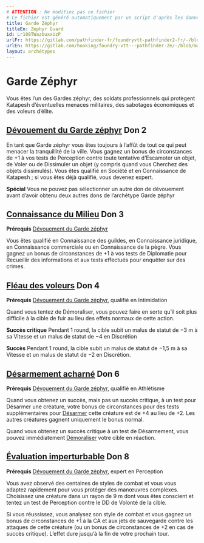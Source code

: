 ```yaml
---
# ATTENTION : Ne modifiez pas ce fichier
# Ce fichier est généré automatiquement par un script d'après les données du module Foundry VTT officiel et de sa traduction
title: Garde Zéphyr
titleEn: Zephyr Guard
id: Lr108TWazbuxxUzP
urlFr: https://gitlab.com/pathfinder-fr/foundryvtt-pathfinder2-fr/-/blob/master/data/archetypes/Lr108TWazbuxxUzP.htm
urlEn: https://gitlab.com/hooking/foundry-vtt---pathfinder-2e/-/blob/master/packs/data/archetypes.db/zephyr-guard.json
layout: archétypes
---
```

# Garde Zéphyr

Vous êtes l’un des Gardes zéphyr, des soldats professionnels qui protègent Katapesh d’éventuelles menaces militaires, des sabotages économiques et des voleurs d’élite. 

## [Dévouement du Garde zéphyr](../dons/dévouement-de-garde-zéphyr.md) Don 2

En tant que Garde zéphyr vous êtes toujours à l’affût de tout ce qui peut menacer la tranquillité de la ville. Vous gagnez un bonus de circonstances de +1 à vos tests de Perception contre toute tentative d’Escamoter un objet, de Voler ou de Dissimuler un objet (y compris quand vous Cherchez des objets dissimulés). Vous êtes qualifié en Société et en Connaissance de Katapesh ; si vous êtes déjà qualifié, vous devenez expert.

**Spécial** Vous ne pouvez pas sélectionner un autre don de dévouement avant d’avoir obtenu deux autres dons de l’archétype Garde zéphyr

## [Connaissance du Milieu](../dons/connaissance-du-milieu.md) Don 3

**Prérequis** [Dévouement du Garde zéphyr](../dons/dévouement-de-garde-zéphyr.md)

Vous êtes qualifié en Connaissance des guildes, en Connaissance juridique, en Connaissance commerciale ou en Connaissance de la pègre. Vous gagnez un bonus de circonstances de +1 à vos tests de Diplomatie pour Recueillir des informations et aux tests effectués pour enquêter sur des crimes.

## [Fléau des voleurs](../dons/fléau-des-voleurs.md) Don 4

**Prérequis** [Dévouement du Garde zéphyr](../dons/dévouement-de-garde-zéphyr.md), qualifié en Intimidation

Quand vous tentez de Démoraliser, vous pouvez faire en sorte qu’il soit plus difficile à la cible de fuir au lieu des effets normaux de cette action.

**Succès critique** Pendant 1 round, la cible subit un malus de statut de −3 m à sa Vitesse et un malus de statut de −4 en Discrétion

**Succès** Pendant 1 round, la cible subit un malus de statut de −1,5 m à sa Vitesse et un malus de statut de −2 en Discrétion.

## [Désarmement acharné](../dons/désarmement-acharné.md) Don 6

**Prérequis** [Dévouement du Garde zéphyr](../dons/dévouement-de-garde-zéphyr.md), qualifié en Athlétisme

Quand vous obtenez un succès, mais pas un succès critique, à un test pour Désarmer une créature, votre bonus de circonstances pour des tests supplémentaires pour [Désarmer](../actions/désarmer.md) cette créature est de +4 au lieu de +2. Les autres créatures gagnent uniquement le bonus normal.

Quand vous obtenez un succès critique à un test de Désarmement, vous pouvez immédiatement [Démoraliser](../actions/démoraliser.md) votre cible en réaction.

## [Évaluation imperturbable](../dons/estimation-imperturbable.md) Don 8

**Prérequis** [Dévouement du Garde zéphyr](../dons/dévouement-de-garde-zéphyr.md), expert en Perception

Vous avez observé des centaines de styles de combat et vous vous adaptez rapidement pour vous protéger des manœuvres complexes. Choisissez une créature dans un rayon de 9 m dont vous êtes conscient et tentez un test de Perception contre le DD de Volonté de la cible.

Si vous réussissez, vous analysez son style de combat et vous gagnez un bonus de circonstances de +1 à la CA et aux jets de sauvegarde contre les attaques de cette créature (ou un bonus de circonstances de +2 en cas de succès critique). L’effet dure jusqu’à la fin de votre prochain tour.
